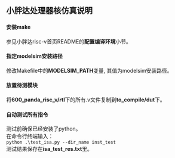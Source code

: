 ## 小胖达处理器核仿真说明

#### 安装make
参见小胖达risc-v首页README的**配置编译环境**小节。  

#### 指定modelsim安装路径
修改Makefile中的**MODELSIM_PATH**变量, 其值为modelsim安装路径。  

#### 放置待测模块
将**600_panda_risc_v/rtl**下的所有.v文件复制到**to_compile/dut**下。  

#### 自动测试所有指令
测试前确保已经安装了python。  
在命令行终端输入：  
`` python .\test_isa.py --dir_name inst_test ``  
测试结果保存在**isa_test_res.txt**里。  
